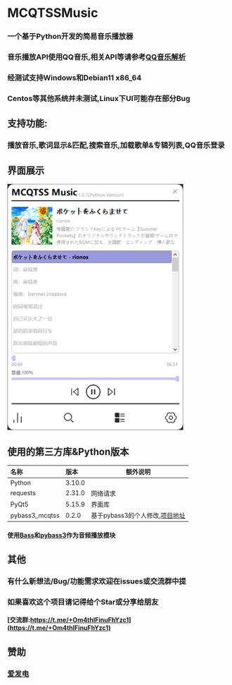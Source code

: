 # MCQTSSMusic

### 一个基于Python开发的简易音乐播放器

### 音乐播放API使用QQ音乐,相关API等请参考[QQ音乐解析](https://github.com/MCQTSS/MCQTSS_QQMusic)

### 经测试支持Windows和Debian11 x86_64

### Centos等其他系统并未测试,Linux下UI可能存在部分Bug

## 支持功能:

### 播放音乐,歌词显示&匹配,搜索音乐,加载歌单&专辑列表,QQ音乐登录

## 界面展示

<img alt="截图" heig ht="558" src="doc/ui.png" width="400"/></br>

## 使用的第三方库&Python版本

| 名称             | 版本     | 额外说明                                                            |
|:---------------|:-------|-----------------------------------------------------------------|
| Python         | 3.10.0 |                                                                 |
| requests       | 2.31.0 | 网络请求                                                            |
| PyQt5          | 5.15.9 | 界面库                                                             |
| pybass3_mcqtss | 0.2.0  | 基于pybass3的个人修改,[项目地址](https://github.com/MCQTSS/pybass3_modify) |

#### 使用[Bass](https://www.un4seen.com/)和[pybass3](https://github.com/devdave/pybass3)作为音频播放模块

## 其他

### 有什么新想法/Bug/功能需求欢迎在issues或交流群中提

### 如果喜欢这个项目请记得给个Star或分享给朋友

#### [交流群:https://t.me/+Om4thlFinuFhYzc1](https://t.me/+Om4thlFinuFhYzc1)

## 赞助

### [爱发电](https://afdian.net/@mcqtss)